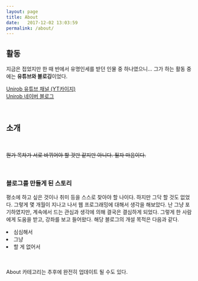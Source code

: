 ```yaml
---
layout: page
title: About
date:   2017-12-02 13:03:59
permalink: /about/
---
```


<p><h2>활동</h2></p>
<p>지금은 접었지만 한 때 반에서 유명인세를 받던 인물 중 하나였으니... 
그가 하는 활동 중에는 <b>유튜브와 블로깅</b>이었다.</p>

<p><a href="https://www.youtube.com/channel/UCWSMygIRyrcQDR6ivbJkp1w">Unirob 유튜브 채널 (YT카이지)</a><br><a href="https://blog.naver.com/zkem70">Unirob 네이버 블로그</a></p><br>
<h2>소개</h2><br>

<p><del>뭔가 목차가 서로 바뀌어야 할 것만 같지만 아니다. 필자 마음이다.</del></p><br>

<p><h3>블로그를 만들게 된 스토리</h3></p>

<p>평소에 하고 싶은 것이나 취미 등을 스스로 찾아야 할 나이다. 하지만
그닥 할 것도 없었다. 그렇게 몇 개월이 지나고 나서 웹 프로그래밍에 대해서 생각을 해보았다. 
난 그냥 포기하였지만, 계속에서 드는 관심과 생각에 의해 결국은 결심하게 되었다. 
그렇게 한 사람에게 도움을 받고, 강좌를 보고 들어왔다.
	해당 블로그의 개설 목적은 다음과 같다.</p>

<p><li>심심해서</li>
	<li>그냥</li>
	<li>할 게 없어서</li></p><br><br>
About 카테고리는 추후에 완전히 업데이트 될 수도 있다.
